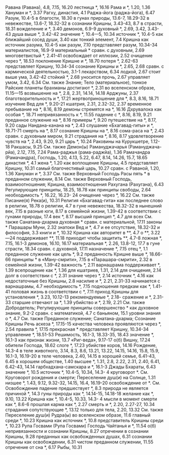 Равана (Равана), 4.8, 7.15, 16.20 
	лестница *, 16.16 
	Рама и *, 1.20, 1.36 
	Хануман и *, 3.37 
Рагху, династия, 4.1 
Раджа-йога (раджа-йога), 6.47 
Разум, 10.4-5
	в благости, 18.30
	в гунах природы, 13.6-7, 18.29-32
	в невежестве, 13.6-7, 18.32-32
	в сознании Кришны, 3.43-43, 8.7
	в страсти, 18.31
	вожделение и *, 3.40
	демонов, 6.9-9
	духовный *, 2.69, 3.42, 3.43-43 
	душа выше *, 3.42-42 
	значение *, 10.4—5, 10.34 
	источник *, 10.4-5 
	как ближайший сосед души, 3.40 
	как тонкий элемент, 7.4 
	Кришна
		как источник разума, 10.4-5 
		как разум, 7.10 
		представляет разум, 10.34-34 
	материалистов, 16.9-9 
	материальный * сравн. с духовным, 2.69
	многоветвистый *, 2.41-41 
	освобождает от иллюзии, 2.52 
	очищение через *, 18.53 
	поклонение Кришне и *, 18.70 
	потеря *, 2.62-63 
	представляет Кришну, 10.34-34 
	сознание Кришны и *, 2.65, 2.68 
	сравн. с
		кармической деятельностью, 3.1-1 
		лекарством, 6.34 
		лодкой, 2.67
	стоит выше ума, 3.42-42 
	стойкий *, 2.68 
	уносится прочь, 2.67 
	управляет умом, 3.42, 6.34 
		См. также Знание; Тело (материальное), тонкое
Райские планеты
	брахманы достигают *, 2.31 
	во вселенском образе, 11.15—15 
	возвышение на *, 2.8, 2.31, 14.14, 14.18
		Арджуны, 2.37
		благотворительность и *, 17.21
		жертвоприношение для *, 8.3, 8.16, 18.71
		изучение Вед для *, 9.20-21
		кшатрия, 2.31, 2.32-32, 2.37
	временное пребывание на *, 8.16, 8.19
	демоны стремятся на *, 16.16 
	Дхрувалока как особая *, 18.71 
	непривязанность к *, 11.55 
	падение с *, 8.16, 8.19, 9.21 
	преданное служение на *, 8.16 
	примеры *, 9.20 
	путешествие на *, 8.17, 9.20 
	сады Нандана-канана на *, 2.43 
	слушание «Бхагавад-гиты» и *, 18.71-71 
	смерть на *, 8.17 
	сознание Кришны на *, 8.16 
	сома-раса на *, 2.43 
	сравн. с духовным миром, 9.21 
	страдания на *, 8.16, 8.17 
	удовлетворение чувств на *, 2.43, 9.20, 9.21 
	царь *, 10.24
Раковины на Курукшетре, 1.12-18 
Ракшасы, 9.25
	См. также Демон(ы)
Рамануджачарья (Рамануджача- рйа), 2.12, 7.15, 7.24 
Рама-раджья (рама-раджйа), 1.36 
Рамачандра (Рамачандра), Господь, 1.20, 4.13, 5.22, 6.47, 8.14, 14.26, 15.7, 18.65
	династия *, 4.1 
	жена *, 1.20
	как воплощение Кришны, 4.5 
	представляет Кришну, 10.31 
	самый благочестивый царь, 10.27 
	сравн. с Раваной, 1.20, 1.36 
	Хануман и *, 3.37 
	См. также Верховный Господь 
Расы
	пять * в преданном служении, 8.14 
	См. также Верховный Господь, взаимоотношения; Кришна, взаимоотношения
Рахугана (Рахугана), 6.43 
Регулирующие принципы, 18.25, 18.78 
	как принципы свободы, 2.64 
	необходимость *, 16.22, 16.23- 24
	очищение через *, 16.22 
	См. также Писание(я)
Река(и), 10.31
Религия
	«Бхагавад-гита»
		как последнее слово в религии, 18.78 
		о религии, 4.7 
	в гуне невежества, 18.32-32 
	в нынешний век, 7.15 
	в разные юги, 8.17 
	в семейной жизни, 1.39-42 
	в соответствии с гунами природы, 17.4 
	век *, 8.17
	высший принцип *, 4.7 
	для всех
		См. также Санатана-дхарма
	духовная * сравн. с материальной, 17.11
	законы * Парашары Муни, 2.32
	знатоки Вед и *, 4.7
	и ее отсутствие, 18.32-32
	и философия, 3.3
	книги и *, 10.32
	Кришна
		как авторитет в **, 4.7 
		о **, 3.22—24 
		поддерживает **, 11.18 
	приходит чтобы защитить **, 4.7-8 
	ложная *, 7.15, 16.1-3 
		демонов, 16.10, 16.17 
	материальная *, 2.26, 13.8-12, 17.7 
		в гуне страсти, 18.34 
		сравн. с духовной, 17.11 
	назначение *, 7.15 
	отец *, 1.1
	преданное служение как цель *, 9.2 
	преданность Кришне выше *, 18.66-66 
	принципы *
		в «Ману-смрити», 7.15 
		в «Парашара-смрити», 2.32 
		в семейной жизни, 1.39-42 
		важность *, 2.11 
		варнашрама поддерживает *, 1.39
		всепрощение как *, 1.36 
		для кшатриев, 1.31, 2.14 
		для очищения, 2.14 
		долг в соответствии с *, 2.31 
		знание через *, 2.14 
		источник *, 4.16 
		как недостаточные без Кришны, 2.8
		насилие и *, 2.21, 2.31-33
		начинается с варнашрамы, 4.7 
		необходимость *, 7.15 
		подношения предкам как *, 1.41-41
		половая жизнь в соответствии с *, 7.11
		приход Кришны для установления *, 3.23, 10.12-13 
		рекомендуемые *, 2.18- сражение и *, 2.31-33 
		старшие отвечают за *, 1.39 
		убийство и *, 2.19, 2.21 
		См. также Добродетель; Регулирующие принципы
	совершенство * как духовное знание, 9.2-2 
	сравн. с
		математикой, 4.7 
		с баньяном, 15.1 
	уровни знания о *, 4.7 
	См. также Преданное служение; Санатана-дхарма; Сознание Кришны
Речь
	аскеза *, 17.15-15
	качества человека проявляются через *, 2.54 
	правила *, 17.15
	прекрасная * представляет Кришну, 10.34-34 
	управление *, 18.51-53 
Решимость, 16.1-3, 18.33-35, 18.43 
	значение *, 16.1-3 
	как признак жизни, 13.7
«Риг-веда», 9.17-17 
	о(б)
		Вишну, 17.24 
		обители Господа, 18.62 
		слоге *, 17.23 
		убийстве коров, 14.16 
Рождение, 14.3-4
	в теле животного, 3.14, 8.3, 8.6, 13.21, 13.22, 14.15, 14.16, 15.8, 15.9, 16.1-3, 16.19-20 
	в теле человека, 2.40, 14.15 
	в хорошей семье, 6.41-43, 6.45 
	в хорошем обществе, 1.40 
	высшее *, 1.31, 2.8, 2.22, 2.31, 2.40, 6.41, 6.42-43, 14.14 
	гарбхадхана-самскара и *, 16.1-3 
	Джады Бхараты, 6.43 
	значение *, 10.5 
	источник *, 10.4-5, 10.34, 14.3- 4
	круговорот *.
		См. Круговорот рождения и смерти; Переселение душ(и)
	на Солнце, 1.31
	низшее *, 1.43, 9.12, 9.32-32, 14.15, 16.4, 16.19-20
	освобождение от *.
		См. Освобождение
	падение предшествует *, 8.3 
	природа не является причиной *, 14.3
		гуны природы как *, 14.14-15, 14.18-18
		желание как *, 9.10, 13.22 
		Кришна как *, 10.4-5, 10.33, 14.3- 4
		мысли в момент смерти как *, 8.6-6
		прошлая карма как *, 2.27 
	смерть и *, 2.20, 2.27-27, 10.34 
	страдания сопутствующие *, 13.12 
	только для тела, 2.20, 13.32 
	См. также Переселение душ(и)
Рудра(ы)
	во вселенском образе, 11.6 
	главный среди *, 10.23 
	Кришна как источник *, 10.8 
	представитель Кришны среди *, 10.23 
Рупа Госвами (Рупа Госвами)
	Господь Чайтанья и *, 11.54
	о(б)
		непривязанности и сознании Кришны, 8.27
		отречении в сознании Кришны, 9.28
		преданных как освобожденных душах, 6.31
		сознании Кришны как освобождении, 6.31
		чистом преданном служении, 11.55 
	отречение от сна *, 6.17 
Рыбы, 10.31